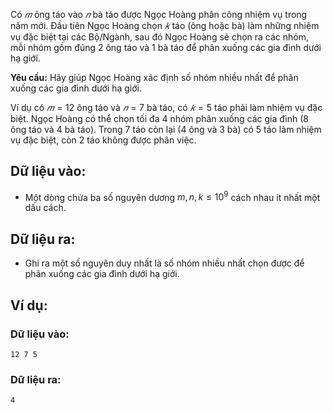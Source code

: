 Có $𝑚$ ông táo vào $𝑛$ bà táo được Ngọc Hoàng phân công nhiệm vụ trong năm mới. Đầu tiên Ngọc Hoàng chọn $𝑘$ táo (ông hoặc bà) làm những nhiệm vụ đặc biệt tại các Bộ/Ngành, sau đó Ngọc Hoàng sẽ chọn ra các nhóm, mỗi nhóm gồm đúng $2$ ông táo và $1$ bà táo để phân xuống các gia đình dưới hạ giới.

**Yêu cầu:** Hãy giúp Ngọc Hoàng xác định số nhóm nhiều nhất để phân xuống các gia đình dưới hạ giới.

Ví dụ có $𝑚 = 12$ ông táo và $𝑛 = 7$ bà táo, có $𝑘 = 5$ táo phải làm nhiệm vụ đặc biệt. Ngọc Hoàng có thể chọn tối đa $4$ nhóm phân xuống các gia đình ($8$ ông táo và $4$ bà táo). Trong $7$ táo còn lại ($4$ ông và $3$ bà) có $5$ táo làm nhiệm vụ đặc biệt, còn $2$ táo không được phân việc.

## Dữ liệu vào:
- Một dòng chứa ba số nguyên dương $m,n,k ≤ 10^9$ cách nhau ít nhất một dấu cách.

## Dữ liệu ra:
- Ghi ra một số nguyên duy nhất là số nhóm nhiều nhất chọn được để phân xuống các gia đình dưới hạ giới.

## Ví dụ:
### Dữ liệu vào:
```
12 7 5
```

### Dữ liệu ra:
```
4
```